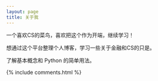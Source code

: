 ```yaml
---
layout: page
title: 关于我
---
```


一个喜欢CS的菜鸟，喜欢把这个作为开端，继续学习！
<p>
想通过这个平台整理个人博客，学习一些关于金融和CS的只是。
<p>
了解基本概念和 Python 的简单用法。

{% include comments.html %}

